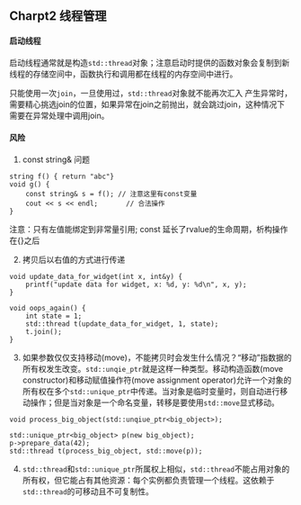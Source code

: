 ## Charpt2 线程管理

#### 启动线程
启动线程通常就是构造`std::thread`对象；注意启动时提供的函数对象会复制到新线程的存储空间中，函数执行和调用都在线程的内存空间中进行。

只能使用一次`join`，一旦使用过，`std::thread`对象就不能再次汇入
	产生异常时，需要精心挑选join的位置，如果异常在join之前抛出，就会跳过join，这种情况下需要在异常处理中调用join。

#### 风险
1. const string& 问题
```
string f() { return "abc"}
void g() {
	const string& s = f(); // 注意这里有const变量
	cout << s << endl;  	 // 合法操作
}

```
注意：只有左值能绑定到非常量引用; const 延长了rvalue的生命周期，析构操作在{}之后

2. 拷贝后以右值的方式进行传递
```
void update_data_for_widget(int x, int&y) {
	printf("update data for widget, x: %d, y: %d\n", x, y);
}

void oops_again() {
	int state = 1;
	std::thread t(update_data_for_widget, 1, state);
	t.join();
}
```

3. 如果参数仅仅支持移动(move)，不能拷贝时会发生什么情况？“移动”指数据的所有权发生改变。`std::unqie_ptr`就是这样一种类型。移动构造函数(move constructor)和移动赋值操作符(move assignment operator)允许一个对象的所有权在多个`std::unique_ptr`中传递。当对象是临时变量时，则自动进行移动操作；但是当对象是一个命名变量，转移是要使用`std::move`显式移动。
```
void process_big_object(std::unqiue_ptr<big_object>);

std::unique_ptr<big_object> p(new big_object);
p->prepare_data(42);
std::thread t(process_big_object, std::move(p));
```
4. `std::thread`和`std::unique_ptr`所属权上相似，`std::thread`不能占用对象的所有权，但它能占有其他资源：每个实例都负责管理一个线程。这依赖于`std::thread`的可移动且不可复制性。
